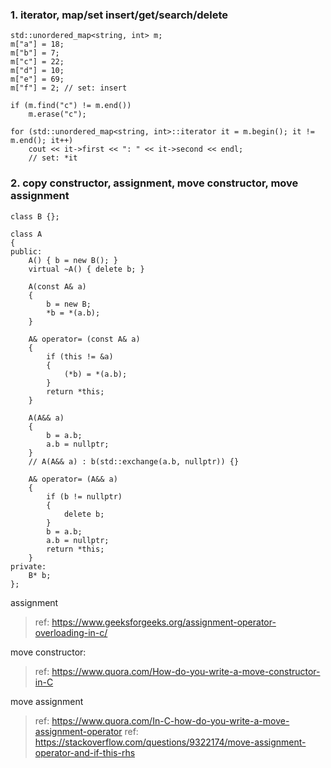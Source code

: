 ### 1. iterator, map/set insert/get/search/delete
```
std::unordered_map<string, int> m;
m["a"] = 18;
m["b"] = 7;
m["c"] = 22;
m["d"] = 10;
m["e"] = 69;
m["f"] = 2; // set: insert

if (m.find("c") != m.end())
    m.erase("c"); 

for (std::unordered_map<string, int>::iterator it = m.begin(); it != m.end(); it++)
    cout << it->first << ": " << it->second << endl;
    // set: *it
```

### 2. copy constructor, assignment, move constructor, move assignment
```
class B {};

class A
{
public:
    A() { b = new B(); }
    virtual ~A() { delete b; }
    
    A(const A& a) 
    {  
        b = new B;
        *b = *(a.b);
    }
    
    A& operator= (const A& a)
    {
        if (this != &a)
        {
            (*b) = *(a.b);
        }
        return *this;
    }
    
    A(A&& a)
    {
        b = a.b;
        a.b = nullptr;
    }
    // A(A&& a) : b(std::exchange(a.b, nullptr)) {}
    
    A& operator= (A&& a)
    {
        if (b != nullptr)
        {
            delete b;
        }
        b = a.b;
        a.b = nullptr;
        return *this;
    }
private:
    B* b;
};
```
assignment
> ref: https://www.geeksforgeeks.org/assignment-operator-overloading-in-c/

move constructor:
> ref: https://www.quora.com/How-do-you-write-a-move-constructor-in-C

move assignment
> ref: https://www.quora.com/In-C-how-do-you-write-a-move-assignment-operator
> ref: https://stackoverflow.com/questions/9322174/move-assignment-operator-and-if-this-rhs

